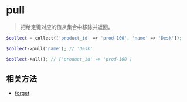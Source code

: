 # pull

> 把给定键对应的值从集合中移除并返回。

```php
$collect = collect(['product_id' => 'prod-100', 'name' => 'Desk']);

$collect->pull('name'); // 'Desk'

$collect->all(); // ['product_id' => 'prod-100']
```

## 相关方法

- [forget](forget.md)
